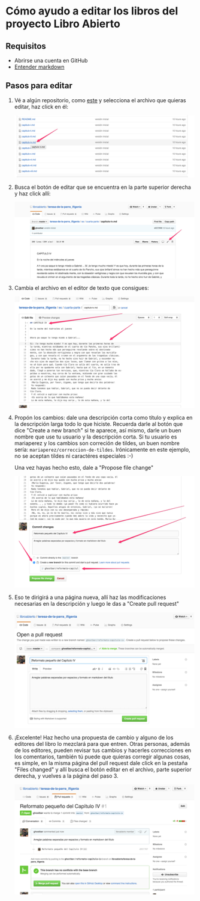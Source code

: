 # Cómo ayudo a editar los libros del proyecto Libro Abierto

## Requisitos

* Abrirse una cuenta en GitHub
* [Entender markdown](https://guides.github.com/features/mastering-markdown/)

## Pasos para editar

1. Vé a algún repositorio, como
   [este](https://github.com/libroabierto/teresa-de-la-parra_ifigenia) y
   selecciona el archivo que quieras editar, haz click en él:

   ![](1.png)

2. Busca el botón de editar que se encuentra en la parte superior derecha y haz
   click allí:

   ![](2.png)

3. Cambia el archivo en el editor de texto que consigues:

   ![](3.png)

4. Propón los cambios: dale una descripción corta como título y explica en la
   descripción larga todo lo que hiciste. Recuerda darle al botón que dice
   "Create a new branch" si te aparece, así mismo, darle un buen nombre que use
   tu usuario y la descripción corta. Si tu usuario es mariaperez y los cambios
   son correción de tildes, un buen nombre sería:
   `mariaperez/correccion-de-tildes`. Irónicamente en este ejemplo, no se
   aceptan tildes ni caractéres especiales :-)

   Una vez hayas hecho esto, dale a "Propose file change"

   ![](4.png)

5. Eso te dirigirá a una página nueva, allí haz las modificaciones necesarias en
   la descripción y luego le das a "Create pull request"
   
   ![](5.png)

6. ¡Excelente! Haz hecho una propuesta de cambio y alguno de los editores del 
   libro lo mezclará para que entren. Otras personas, además de los editores,
   pueden revisar tus cambios y hacerles correcciones en los comentarios,
   también tú puede que quieras corregir algunas cosas, es simple, en la misma
   página del pull request dale click en la pestaña "Files changed" y allí busca
   el botón editar en el archivo, parte superior derecha, y vuelves a la página
   del paso 3.

   ![](6.png)
